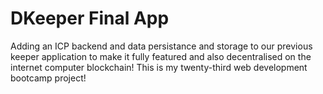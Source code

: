 # DKeeper Final App
Adding an ICP backend and data persistance and storage to our previous keeper application to make it fully featured and also decentralised on the internet computer blockchain! This is my twenty-third web development bootcamp project!
